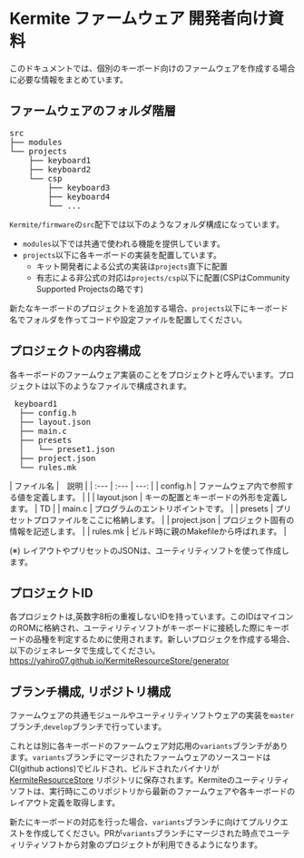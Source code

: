 # Kermite ファームウェア 開発者向け資料

このドキュメントでは、個別のキーボード向けのファームウェアを作成する場合に必要な情報をまとめています。

## ファームウェアのフォルダ階層
<pre>
src
├── modules
└── projects
    ├── keyboard1
    ├── keyboard2
    └── csp
        ├── keyboard3
        ├── keyboard4
        └── ...
</pre>
`Kermite/firmware`の`src`配下では以下のようなフォルダ構成になっています。
* `modules`以下では共通で使われる機能を提供しています。
* `projects`以下に各キーボードの実装を配置しています。
  * キット開発者による公式の実装は`projects`直下に配置
  * 有志による非公式の対応は`projects/csp`以下に配置(CSPはCommunity Supported Projectsの略です)

新たなキーボードのプロジェクトを追加する場合、`projects`以下にキーボード名でフォルダを作ってコードや設定ファイルを配置してください。

## プロジェクトの内容構成

各キーボードのファームウェア実装のことをプロジェクトと呼んでいます。プロジェクトは以下のようなファイルで構成されます。

<pre>
 keyboard1
  ├── config.h
  ├── layout.json
  ├── main.c
  ├── presets
  │   └── preset1.json
  ├── project.json
  └── rules.mk
</pre>
| ファイル名 |　説明 |
| :--- | :--- | ---: |
| config.h | ファームウェア内で参照する値を定義します。 |  |
| layout.json | キーの配置とキーボードの外形を定義します。 | TD |
| main.c | プログラムのエントリポイントです。 | 
| presets | プリセットプロファイルをここに格納します。 | 
| project.json | プロジェクト固有の情報を記述します。 | 
| rules.mk | ビルド時に親のMakefileから呼ばれます。 | 

(※) レイアウトやプリセットのJSONは、ユーティリティソフトを使って作成します。

## プロジェクトID
各プロジェクトは,英数字8桁の重複しないIDを持っています。このIDはマイコンのROMに格納され、ユーティリティソフトがキーボードに接続した際にキーボードの品種を判定するために使用されます。新しいプロジェクを作成する場合、以下のジェネレータで生成してください。
https://yahiro07.github.io/KermiteResourceStore/generator



## ブランチ構成, リポジトリ構成
ファームウェアの共通モジュールやユーティリティソフトウェアの実装を`master`ブランチ,`develop`ブランチで行っています。

これとは別に各キーボードのファームウェア対応用の`variants`ブランチがあります。`variants`ブランチにマージされたファームウェアのソースコードはCI(github actions)でビルドされ、ビルドされたバイナリが
<a href="https://github.com/yahiro07/KermiteResourceStore">KermiteResourceStore</a>
リポジトリに保存されます。Kermiteのユーティリティソフトは、実行時にこのリポジトリから最新のファームウェアや各キーボードのレイアウト定義を取得します。

新たにキーボードの対応を行った場合、`variants`ブランチに向けてプルリクエストを作成してください。PRが`variants`ブランチにマージされた時点でユーティリティソフトから対象のプロジェクトが利用できるようになります。



